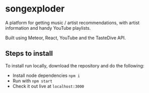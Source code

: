# songexploder

A platform for getting music / artist recommendations, with artist information and handy YouTube playlists.

Built using Meteor, React, YouTube and the TasteDive API.

## Steps to install

To install run locally, download the repository and do the following:

- Install node dependencies `npm i`
- Run with `npm start`
- Check it out live at `localhost:3000` 